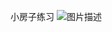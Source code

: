 小房子练习
![图片描述](https://github.com/AsrielCharacter/blender/blob/main/%E5%9B%BE%E7%89%87/%E5%B0%8F%E6%88%BF%E5%AD%90%E7%BB%83%E4%B9%A01.bmp)
